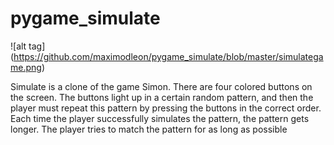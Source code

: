# pygame_simulate
![alt tag] (https://github.com/maximodleon/pygame_simulate/blob/master/simulategame.png)

Simulate is a clone of the game Simon. There are four colored buttons on the screen. The buttons light up in a certain random pattern, and then the player must repeat this pattern by pressing the buttons in the correct order. Each time the player successfully simulates the pattern, the pattern gets longer. The player tries to match the pattern for as long as possible
